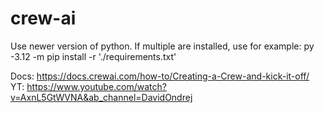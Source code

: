 # crew-ai

Use newer version of python. If multiple are installed, use for example:
py -3.12 -m pip install -r './requirements.txt'

Docs: https://docs.crewai.com/how-to/Creating-a-Crew-and-kick-it-off/
YT: https://www.youtube.com/watch?v=AxnL5GtWVNA&ab_channel=DavidOndrej
